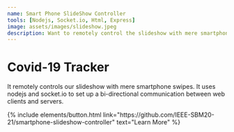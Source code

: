 ```yaml
---
name: Smart Phone SlideShow Controller
tools: [Nodejs, Socket.io, Html, Express]
image: assets/images/slideshow.jpeg
description: Want to remotely control the slideshow with mere smartphone swipes??
---
```


# Covid-19 Tracker

It remotely controls our slideshow with mere smartphone swipes. It uses nodejs and socket.io to set up a bi-directional communication between web clients and servers.

<p class="text-center">
{% include elements/button.html link="https://github.com/IEEE-SBM20-21/smartphone-slideshow-controller" text="Learn More" %}
</p>
